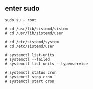 ## enter sudo

    sudo su - root

    # cd /usr/lib/sistemd/sistem
    # cd /usr/lib/sistemd/user

    # cd /etc/sistemd/system
    # cd /etc/sistemd/user
    
    # systemctl list-units
    # systemctl --failed
    # systemctl list-units --type=service

    # systemctl status cron
    # systemctl stop cron
    # systemctl start cron


